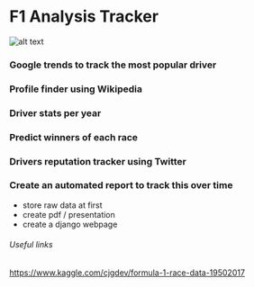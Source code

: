 # F1 Analysis Tracker

![alt text](/Users/jamie/Pictures/F1.png "Title")

### Google trends to track the most popular driver

### Profile finder using Wikipedia

### Driver stats per year

### Predict winners of each race

### Drivers reputation tracker using Twitter

### Create an automated report to track this over time
 - store raw data at first
 - create pdf / presentation
 - create a django webpage

###### Useful links
https://www.kaggle.com/cjgdev/formula-1-race-data-19502017
